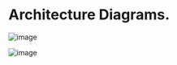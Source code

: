 # Architecture Diagrams.

![image](https://user-images.githubusercontent.com/29029753/40091696-c863eb2e-58d6-11e8-8e8e-2f6888e0cf26.png)

![image](https://user-images.githubusercontent.com/29029753/40091720-fa97d498-58d6-11e8-9143-5a1532dab631.png)
